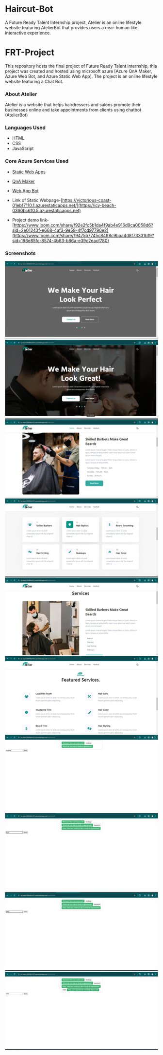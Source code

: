 # Haircut-Bot
A Future Ready Talent Internship project, Atelier is an online lifestyle website featuring AtelierBot that provides users a near-human like interactive experience.

# FRT-Project
This repository hosts the final project of Future Ready Talent Internship, this project was created and hosted using microsoft azure [Azure QnA Maker, Azure Web Bot, and Azure Static Web App]. The project is an online lifestyle website featuring a Chat Bot.

### About Atelier
Atelier is a website that helps hairdressers and salons promote their businesses online and take appointments from clients using chatbot (AtelierBot)

### Languages Used
  - HTML
  - CSS
  - JavaScript

### Core Azure Services Used
  - [Static Web Apps](https://azure.microsoft.com/en-us/services/app-service/static/#overview)
  - [QnA Maker](https://www.qnamaker.ai/)
  - [Web App Bot](https://azure.microsoft.com/en-us/services/bot-services/#get-started)

- Link of Static Webpage-[https://victorious-coast-01eb17110.1.azurestaticapps.net/](https://icy-beach-0360bc610.5.azurestaticapps.net)

- Project demo link-[https://www.loom.com/share/f92e2fc5b1da4f9ab4e916d9ca0058d6?sid=2e01243f-e668-4af3-9e59-4f7cd97790e2](https://www.loom.com/share/19475b7745c8498c9baa4d8f73331b19?sid=196e85fc-8574-4b63-b86a-e39c2eacf780)


### Screenshots

![App Screenshot](https://github.com/Avinish2004/Haircut-Bot/blob/main/assets/images/Screenshot%20(132).png)
![App Screenshot](https://github.com/Avinish2004/Haircut-Bot/blob/main/assets/images/Screenshot%20(133).png)
![App Screenshot](https://github.com/Avinish2004/Haircut-Bot/blob/main/assets/images/Screenshot%20(134).png)
![App Screenshot](https://github.com/Avinish2004/Haircut-Bot/blob/main/assets/images/Screenshot%20(135).png)
![App Screenshot](https://github.com/Avinish2004/Haircut-Bot/blob/main/assets/images/Screenshot%20(136).png)
![App Screenshot](https://github.com/Avinish2004/Haircut-Bot/blob/main/assets/images/Screenshot%20(137).png)
![App Screenshot](https://github.com/Avinish2004/Haircut-Bot/blob/main/assets/images/Screenshot%20(138).png)
![App Screenshot](https://github.com/Avinish2004/Haircut-Bot/blob/main/assets/images/Screenshot%20(139).png)
![App Screenshot](https://github.com/Avinish2004/Haircut-Bot/blob/main/assets/images/Screenshot%20(140).png)
![App Screenshot](https://github.com/Avinish2004/Haircut-Bot/blob/main/assets/images/Screenshot%20(141).png)






